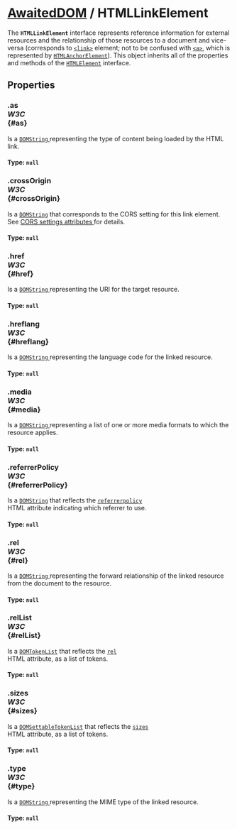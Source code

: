 # [AwaitedDOM](/docs/basic-interfaces/awaited-dom) <span>/</span> HTMLLinkElement

<div class='overview'>The <strong><code>HTMLLinkElement</code></strong> interface represents reference information for external resources and the relationship of those resources to a document and vice-versa (corresponds to <code><a href="/en-US/docs/Web/HTML/Element/link">&lt;link&gt;</a></code> element; not to be confused with <code><a href="/en-US/docs/Web/HTML/Element/a">&lt;a&gt;</a></code>, which is represented by <code><a href="/en-US/docs/Web/API/HTMLAnchorElement">HTMLAnchorElement</a></code>). This object inherits all of the properties and methods of the <a href="/en-US/docs/Web/API/HTMLElement" title="The HTMLElement interface represents any HTML element. Some elements directly implement this interface, while others implement it via an interface that inherits it."><code>HTMLElement</code></a> interface.</div>

## Properties

### .as <div class="specs"><i>W3C</i></div> {#as}

Is a <a href="/en-US/docs/Web/API/DOMString" title="DOMString is a UTF-16 String. As JavaScript already uses such strings, DOMString is mapped directly to a String."><code>DOMString</code>
</a> representing the type of content being loaded by the HTML link.

#### **Type**: `null`

### .crossOrigin <div class="specs"><i>W3C</i></div> {#crossOrigin}

Is a <a href="/en-US/docs/Web/API/DOMString" title="DOMString is a UTF-16 String. As JavaScript already uses such strings, DOMString is mapped directly to a String."><code>DOMString</code></a> that corresponds to the CORS setting for this link element. See <a href="/en-US/docs/HTML/CORS_settings_attributes" title="HTML/CORS settings attributes">CORS&nbsp;settings attributes
</a> for details.

#### **Type**: `null`

### .href <div class="specs"><i>W3C</i></div> {#href}

Is a <a href="/en-US/docs/Web/API/DOMString" title="DOMString is a UTF-16 String. As JavaScript already uses such strings, DOMString is mapped directly to a String."><code>DOMString</code>
</a> representing the URI&nbsp;for the target resource.

#### **Type**: `null`

### .hreflang <div class="specs"><i>W3C</i></div> {#hreflang}

Is a <a href="/en-US/docs/Web/API/DOMString" title="DOMString is a UTF-16 String. As JavaScript already uses such strings, DOMString is mapped directly to a String."><code>DOMString</code>
</a> representing&nbsp;the language code for the linked resource.

#### **Type**: `null`

### .media <div class="specs"><i>W3C</i></div> {#media}

Is a <a href="/en-US/docs/Web/API/DOMString" title="DOMString is a UTF-16 String. As JavaScript already uses such strings, DOMString is mapped directly to a String."><code>DOMString</code>
</a> representing a list of one or more media formats to which the resource applies.

#### **Type**: `null`

### .referrerPolicy <div class="specs"><i>W3C</i></div> {#referrerPolicy}

Is a <a href="/en-US/docs/Web/API/DOMString" title="DOMString is a UTF-16 String. As JavaScript already uses such strings, DOMString is mapped directly to a String."><code>DOMString</code></a> that reflects the <code><a href="/en-US/docs/Web/HTML/Element/link#attr-referrerpolicy">referrerpolicy</a>
</code> HTML attribute indicating which referrer to use.

#### **Type**: `null`

### .rel <div class="specs"><i>W3C</i></div> {#rel}

Is a <a href="/en-US/docs/Web/API/DOMString" title="DOMString is a UTF-16 String. As JavaScript already uses such strings, DOMString is mapped directly to a String."><code>DOMString</code>
</a> representing&nbsp;the forward relationship of the linked resource from the document to the resource.

#### **Type**: `null`

### .relList <div class="specs"><i>W3C</i></div> {#relList}

Is a <a href="/en-US/docs/Web/API/DOMTokenList" title="The DOMTokenList interface represents a set of space-separated tokens. Such a set is returned by Element.classList, HTMLLinkElement.relList, HTMLAnchorElement.relList, HTMLAreaElement.relList, HTMLIframeElement.sandbox, or HTMLOutputElement.htmlFor. It is indexed beginning with 0 as with JavaScript Array objects. DOMTokenList is always case-sensitive."><code>DOMTokenList</code></a> that reflects the <code><a href="/en-US/docs/Web/HTML/Element/link#attr-rel">rel</a>
</code> HTML attribute, as a list of tokens.

#### **Type**: `null`

### .sizes <div class="specs"><i>W3C</i></div> {#sizes}

Is a <a class="new" href="/en-US/docs/Web/API/DOMSettableTokenList" rel="nofollow" title="The documentation about this has not yet been written; please consider contributing!"><code>DOMSettableTokenList</code></a> that reflects the <code><a href="/en-US/docs/Web/HTML/Element/link#attr-sizes">sizes</a>
</code> HTML attribute, as a list of tokens.

#### **Type**: `null`

### .type <div class="specs"><i>W3C</i></div> {#type}

Is a <a href="/en-US/docs/Web/API/DOMString" title="DOMString is a UTF-16 String. As JavaScript already uses such strings, DOMString is mapped directly to a String."><code>DOMString</code>
</a> representing&nbsp;the MIME type of the linked resource.

#### **Type**: `null`
